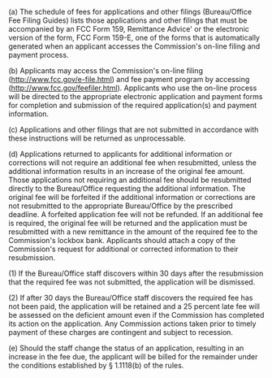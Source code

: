 (a) The schedule of fees for applications and other filings (Bureau/Office Fee Filing Guides) lists those applications and other filings that must be accompanied by an FCC Form 159, Remittance Advice' or the electronic version of the form, FCC Form 159-E, one of the forms that is automatically generated when an applicant accesses the Commission's on-line filing and payment process.

(b) Applicants may access the Commission's on-line filing (http://www.fcc.gov/e-file.html) and fee payment program by accessing (http://www.fcc.gov/feefiler.html). Applicants who use the on-line process will be directed to the appropriate electronic application and payment forms for completion and submission of the required application(s) and payment information.

(c) Applications and other filings that are not submitted in accordance with these instructions will be returned as unprocessable.
              

(d) Applications returned to applicants for additional information or corrections will not require an additional fee when resubmitted, unless the additional information results in an increase of the original fee amount. Those applications not requiring an additional fee should be resubmitted directly to the Bureau/Office requesting the additional information. The original fee will be forfeited if the additional information or corrections are not resubmitted to the appropriate Bureau/Office by the prescribed deadline. A forfeited application fee will not be refunded. If an additional fee is required, the original fee will be returned and the application must be resubmitted with a new remittance in the amount of the required fee to the Commission's lockbox bank. Applicants should attach a copy of the Commission's request for additional or corrected information to their resubmission.

(1) If the Bureau/Office staff discovers within 30 days after the resubmission that the required fee was not submitted, the application will be dismissed.

(2) If after 30 days the Bureau/Office staff discovers the required fee has not been paid, the application will be retained and a 25 percent late fee will be assessed on the deficient amount even if the Commission has completed its action on the application. Any Commission actions taken prior to timely payment of these charges are contingent and subject to recession.

(e) Should the staff change the status of an application, resulting in an increase in the fee due, the applicant will be billed for the remainder under the conditions established by § 1.1118(b) of the rules.
              

